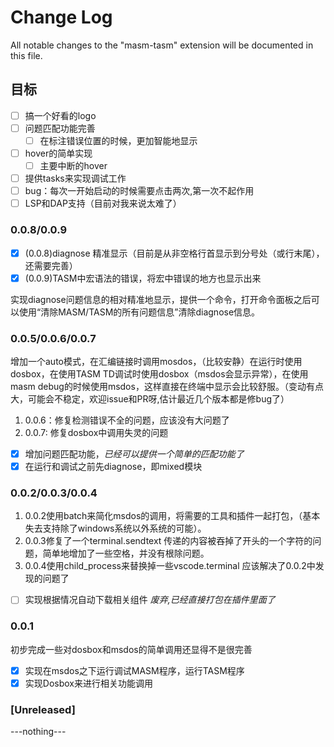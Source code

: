 # Change Log

All notable changes to the "masm-tasm" extension will be documented in this file.

## 目标

- [ ] 搞一个好看的logo
- [ ] 问题匹配功能完善
  - [ ] 在标注错误位置的时候，更加智能地显示
- [ ] hover的简单实现
  - [ ] 主要中断的hover
- [ ] 提供tasks来实现调试工作
- [ ] bug：每次一开始启动的时候需要点击两次,第一次不起作用
- [ ] LSP和DAP支持（目前对我来说太难了）

### 0.0.8/0.0.9

- [x] (0.0.8)diagnose 精准显示（目前是从非空格行首显示到分号处（或行末尾），还需要完善）
- [x] (0.0.9)TASM中宏语法的错误，将宏中错误的地方也显示出来

实现diagnose问题信息的相对精准地显示，提供一个命令，打开命令面板之后可以使用“清除MASM/TASM的所有问题信息”清除diagnose信息。

### 0.0.5/0.0.6/0.0.7

增加一个auto模式，在汇编链接时调用mosdos，（比较安静）在运行时使用dosbox，在使用TASM TD调试时使用dosbox（msdos会显示异常），在使用masm debug的时候使用msdos，这样直接在终端中显示会比较舒服。（变动有点大，可能会不稳定，欢迎issue和PR呀,估计最近几个版本都是修bug了）

1. 0.0.6：修复检测错误不全的问题，应该没有大问题了
2. 0.0.7: 修复dosbox中调用失灵的问题

- [x] 增加问题匹配功能，*已经可以提供一个简单的匹配功能了*
- [x] 在运行和调试之前先diagnose，即mixed模块

### 0.0.2/0.0.3/0.0.4

1. 0.0.2使用batch来简化msdos的调用，将需要的工具和插件一起打包，（基本失去支持除了windows系统以外系统的可能）。
2. 0.0.3修复了一个terminal.sendtext 传递的内容被吞掉了开头的一个字符的问题，简单地增加了一些空格，并没有根除问题。
3. 0.0.4使用child_process来替换掉一些vscode.terminal 应该解决了0.0.2中发现的问题了

- [ ] 实现根据情况自动下载相关组件 *废弃,已经直接打包在插件里面了*

### 0.0.1

初步完成一些对dosbox和msdos的简单调用还显得不是很完善

- [x] 实现在msdos之下运行调试MASM程序，运行TASM程序
- [x] 实现Dosbox来进行相关功能调用

### [Unreleased]

---nothing---
